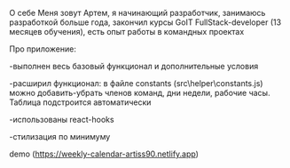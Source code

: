 О себе
Меня зовут Артем, я начинающий разработчик, занимаюсь разработкой больше года, закончил курсы GoIT FullStack-developer (13 месяцев обучения), есть опыт работы в командных проектах

Про приложение:

-выполнен весь базовый функционал и дополнительные условия

-расширил функционал: в файле constants (src\helper\constants.js) можно добавить-убрать членов команд, дни недели, рабочие часы. Таблица подстроится автоматически

-использованы react-hooks

-стилизация по минимуму

demo (https://weekly-calendar-artiss90.netlify.app)
